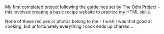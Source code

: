 My first completed project following the guidelines set by The Odin Project - this involved creating a basic recipe website to practice my HTML skills.

None of these recipes or photos belong to me - I wish I was that good at cooking, but unfortunately everything I cook ends up charred...
